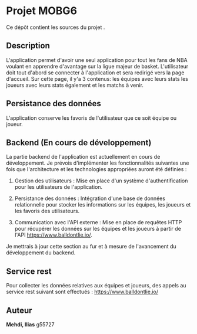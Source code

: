 # Projet MOBG6

Ce dépôt contient les sources du projet <My NBA APP>.

## Description

L'application permet d'avoir une seul application pour tout les fans de NBA voulant en apprendre d'avantage sur la ligue majeur de basket. L'utilisateur doit tout d'abord se connecter à l'application et sera redirigé vers la page d'accueil. Sur cette page, il y'a 3 contenus: les équipes avec leurs stats les joueurs avec leurs stats également et les matchs à venir.

## Persistance des données

L'application conserve les favoris de l'utilisateur que ce soit équipe ou joueur.

## Backend (En cours de développement)

La partie backend de l'application est actuellement en cours de développement. Je prévois d'implémenter les fonctionnalités suivantes une fois que l'architecture et les technologies appropriées auront été définies :

1. Gestion des utilisateurs : Mise en place d'un système d'authentification pour les utilisateurs de l'application.

2. Persistance des données : Intégration d'une base de données relationnelle pour stocker les informations sur les équipes, les joueurs et les favoris des utilisateurs.

3. Communication avec l'API externe : Mise en place de requêtes HTTP pour récupérer les données sur les équipes et les joueurs à partir de l'API https://www.balldontlie.io/.


Je mettrais à jour cette section au fur et à mesure de l'avancement du développement du backend.


## Service rest
Pour collecter les données relatives aux équipes et joueurs, des appels au service rest suivant sont effectués : https://www.balldontlie.io/
## Auteur

**Mehdi, Ilias** g55727
